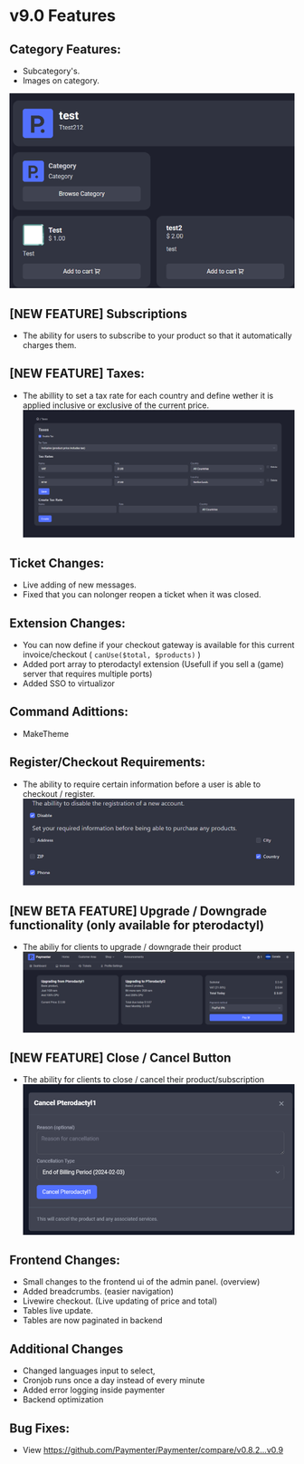 # v9.0 Features

## Category Features:

- Subcategory's.
- Images on category.

![Subcategory](v0.9-subcategory-imagesoncategory.png)

## [NEW FEATURE] Subscriptions

- The ability for users to subscribe to your product so that it automatically charges them.

## [NEW FEATURE] Taxes:

- The abillity to set a tax rate for each country and define wether it is applied inclusive or exclusive of the current price.
![Taxes](v0.9-taxes.png)


## Ticket Changes:

- Live adding of new messages.
- Fixed that you can nolonger reopen a ticket when it was closed.

## Extension Changes:

- You can now define if your checkout gateway is available for this current invoice/checkout ( `canUse($total, $products)` )
- Added port array to pterodactyl extension (Usefull if you sell a (game) server that requires multiple ports)
- Added SSO to virtualizor

## Command Adittions:

- MakeTheme

## Register/Checkout Requirements:

- The ability to require certain information before a user is able to checkout / register.
![Login](v0.9-register-requiredinfo.png)

## [NEW BETA FEATURE] Upgrade / Downgrade functionality (only available for pterodactyl)

- The abiliy for clients to upgrade / downgrade their product
![Upgrade](v0.9-upgrade.png)

## [NEW FEATURE] Close / Cancel Button

- The ability for clients to close / cancel their product/subscription
![Cancel](v0.9-cancel2.png)

## Frontend Changes:

- Small changes to the frontend ui of the admin panel. (overview)
- Added breadcrumbs. (easier navigation)
- Livewire checkout. (Live updating of price and total)
- Tables live update.
- Tables are now paginated in backend

## Additional Changes

- Changed languages input to select,
- Cronjob runs once a day instead of every minute
- Added error logging inside paymenter
- Backend optimization

## Bug Fixes:

- View https://github.com/Paymenter/Paymenter/compare/v0.8.2...v0.9
